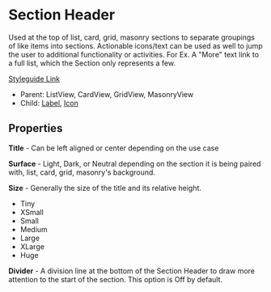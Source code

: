 # Section Header

Used at the top of list, card, grid, masonry sections to separate groupings of like items into sections.  Actionable icons/text can be used as well to jump the user to additional functionality or activities. For Ex. A "More" text link to a full list, which the Section only represents a few.

[Styleguide Link](https://zpl.io/2pRQ39M)

- Parent: ListView, CardView, GridView, MasonryView
- Child:  [Label](https://github.com/able-app/docs/blob/78b7d0a469492d69eba8f33ae838468642242f52/controls/%CE%B5%20elements/label.md), [Icon](https://github.com/able-app/docs/blob/79c4b081b07ceefe4735af4cfe3099b297a9ad69/controls/%CE%B5%20elements/icon/icon.md)

## Properties

**Title** - Can be left aligned or center depending on the use case

**Surface** - Light, Dark, or Neutral depending on the section it is being paired with, list, card, grid, masonry's background.

**Size** - Generally the size of the title and its relative height.

- Tiny
- XSmall
- Small
- Medium
- Large
- XLarge
- Huge

**Divider** - A division line at the bottom of the Section Header to draw more attention to the start of the section.  This option is Off by default.



